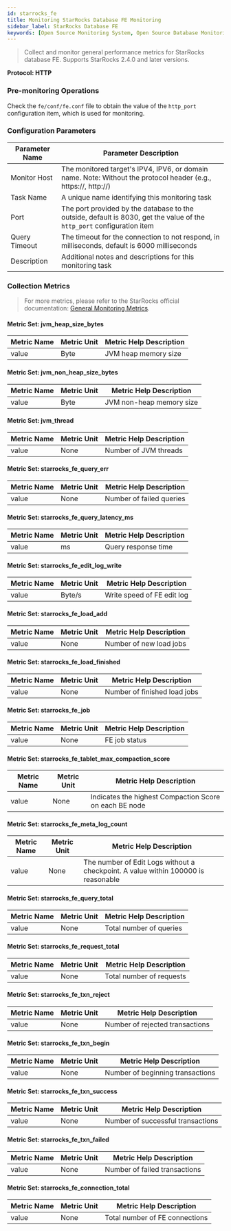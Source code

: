 ```yaml
---
id: starrocks_fe
title: Monitoring StarRocks Database FE Monitoring
sidebar_label: StarRocks Database FE
keywords: [Open Source Monitoring System, Open Source Database Monitoring, StarRocks Database FE Monitoring]
---
```


> Collect and monitor general performance metrics for StarRocks database FE. Supports StarRocks 2.4.0 and later versions.

**Protocol: HTTP**

### Pre-monitoring Operations

Check the `fe/conf/fe.conf` file to obtain the value of the `http_port` configuration item, which is used for monitoring.

### Configuration Parameters

| Parameter Name | Parameter Description |
|---------------|----------------------|
| Monitor Host | The monitored target's IPV4, IPV6, or domain name. Note: Without the protocol header (e.g., https://, http://) |
| Task Name | A unique name identifying this monitoring task |
| Port | The port provided by the database to the outside, default is 8030, get the value of the `http_port` configuration item |
| Query Timeout | The timeout for the connection to not respond, in milliseconds, default is 6000 milliseconds |
| Description | Additional notes and descriptions for this monitoring task |

### Collection Metrics

> For more metrics, please refer to the StarRocks official documentation: [General Monitoring Metrics](https://docs.mirrorship.cn/docs/administration/management/monitoring/metrics/).

#### Metric Set: jvm_heap_size_bytes

| Metric Name | Metric Unit | Metric Help Description |
|------------|-------------|------------------------|
| value | Byte | JVM heap memory size |

#### Metric Set: jvm_non_heap_size_bytes

| Metric Name | Metric Unit | Metric Help Description |
|------------|-------------|------------------------|
| value | Byte | JVM non-heap memory size |

#### Metric Set: jvm_thread

| Metric Name | Metric Unit | Metric Help Description |
|------------|-------------|------------------------|
| value | None | Number of JVM threads |

#### Metric Set: starrocks_fe_query_err

| Metric Name | Metric Unit | Metric Help Description |
|------------|-------------|------------------------|
| value | None | Number of failed queries |

#### Metric Set: starrocks_fe_query_latency_ms

| Metric Name | Metric Unit | Metric Help Description |
|------------|-------------|------------------------|
| value | ms | Query response time |

#### Metric Set: starrocks_fe_edit_log_write

| Metric Name | Metric Unit | Metric Help Description |
|------------|-------------|------------------------|
| value | Byte/s | Write speed of FE edit log |

#### Metric Set: starrocks_fe_load_add

| Metric Name | Metric Unit | Metric Help Description |
|------------|-------------|------------------------|
| value | None | Number of new load jobs |

#### Metric Set: starrocks_fe_load_finished

| Metric Name | Metric Unit | Metric Help Description |
|------------|-------------|------------------------|
| value | None | Number of finished load jobs |

#### Metric Set: starrocks_fe_job

| Metric Name | Metric Unit | Metric Help Description |
|------------|-------------|------------------------|
| value | None | FE job status |

#### Metric Set: starrocks_fe_tablet_max_compaction_score

| Metric Name | Metric Unit | Metric Help Description |
|------------|-------------|------------------------|
| value | None | Indicates the highest Compaction Score on each BE node |

#### Metric Set: starrocks_fe_meta_log_count

| Metric Name | Metric Unit | Metric Help Description |
|------------|-------------|------------------------|
| value | None | The number of Edit Logs without a checkpoint. A value within 100000 is reasonable |

#### Metric Set: starrocks_fe_query_total

| Metric Name | Metric Unit | Metric Help Description |
|------------|-------------|------------------------|
| value | None | Total number of queries |

#### Metric Set: starrocks_fe_request_total

| Metric Name | Metric Unit | Metric Help Description |
|------------|-------------|------------------------|
| value | None | Total number of requests |

#### Metric Set: starrocks_fe_txn_reject

| Metric Name | Metric Unit | Metric Help Description |
|------------|-------------|------------------------|
| value | None | Number of rejected transactions |

#### Metric Set: starrocks_fe_txn_begin

| Metric Name | Metric Unit | Metric Help Description |
|------------|-------------|------------------------|
| value | None | Number of beginning transactions |

#### Metric Set: starrocks_fe_txn_success

| Metric Name | Metric Unit | Metric Help Description |
|------------|-------------|------------------------|
| value | None | Number of successful transactions |

#### Metric Set: starrocks_fe_txn_failed

| Metric Name | Metric Unit | Metric Help Description |
|------------|-------------|------------------------|
| value | None | Number of failed transactions |

#### Metric Set: starrocks_fe_connection_total

| Metric Name | Metric Unit | Metric Help Description |
|------------|-------------|------------------------|
| value | None | Total number of FE connections |
